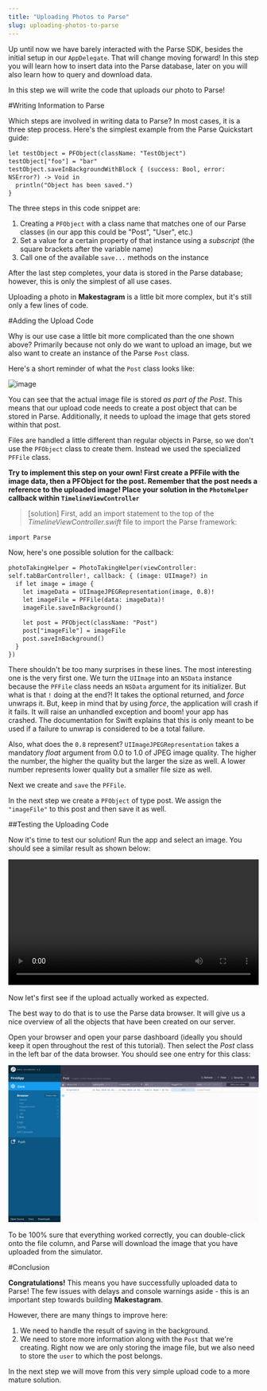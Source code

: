 ```yaml
---
title: "Uploading Photos to Parse"
slug: uploading-photos-to-parse
---
```


Up until now we have barely interacted with the Parse SDK, besides the initial setup in our `AppDelegate`. That will change moving forward! In this step you will learn how to insert data into the Parse database, later on you will also learn how to query and download data.

In this step we will write the code that uploads our photo to Parse!

#Writing Information to Parse

Which steps are involved in writing data to Parse? In most cases, it is a three step process. Here's the simplest example from the Parse Quickstart guide:

    let testObject = PFObject(className: "TestObject")
    testObject["foo"] = "bar"
    testObject.saveInBackgroundWithBlock { (success: Bool, error: NSError?) -> Void in
      println("Object has been saved.")
    }

The three steps in this code snippet are:

1. Creating a `PFObject` with a class name that matches one of our Parse classes (in our app this could be "Post", "User", etc.)
2. Set a value for a certain property of that instance using a *subscript* (the square brackets after the variable name)
3. Call one of the available `save...` methods on the instance

After the last step completes, your data is stored in the Parse database; however, this is only the simplest of all use cases.

Uploading a photo in **Makestagram** is a little bit more complex, but it's still only a few lines of code.

#Adding the Upload Code

Why is our use case a little bit more complicated than the one shown above? Primarily because not only do we want to upload an image, but we also want to create an instance of the Parse `Post` class.

Here's a short reminder of what the `Post` class looks like:

![image](post_model.png)

You can see that the actual image file is stored _as part of the Post_. This means that our upload code needs to create a post object that can be stored in Parse. Additionally, it needs to upload the image that gets stored within that post.

Files are handled a little different than regular objects in Parse, so we don't use the `PFObject` class to create them. Instead we used the specialized `PFFile` class.

**Try to implement this step on your own! First create a PFFile with the image data, then a PFObject for the post. Remember that the post needs a reference to the uploaded image! Place your solution in the `PhotoHelper` callback within `TimelineViewController`**

> [solution]
First, add an import statement to the top of the *TimelineViewController.swift* file to import the Parse framework:
>
    import Parse
>
Now, here's one possible solution for the callback:
>
    photoTakingHelper = PhotoTakingHelper(viewController: self.tabBarController!, callback: { (image: UIImage?) in
      if let image = image {
        let imageData = UIImageJPEGRepresentation(image, 0.8)!
        let imageFile = PFFile(data: imageData)!
        imageFile.saveInBackground()
>
        let post = PFObject(className: "Post")
        post["imageFile"] = imageFile
        post.saveInBackground()
      }
    })

There shouldn't be too many surprises in these lines. The most interesting one is the very first one. We turn the `UIImage` into an `NSData` instance because the `PFFile` class needs an `NSData` argument for its initializer. But what is that `!` doing at the end?!  It takes the optional returned, and _force_ unwraps it. But, keep in mind that by using _force_, the application will crash if it fails. It will raise an unhandled exception and boom! your app has crashed. The documentation for Swift explains that this is only meant to be used if a failure to unwrap is considered to be a total failure.

Also, what does the `0.8` represent? `UIImageJPEGRepresentation` takes a mandatory _float_ argument from 0.0 to 1.0 of JPEG image quality. The higher the number, the higher the quality but the larger the size as well. A lower number represents lower quality but a smaller file size as well.

Next we create and `save` the `PFFile`.

In the next step we create a `PFObject` of type post. We assign the `"imageFile"` to this post and then save it as well.

##Testing the Uploading Code

Now it's time to test our solution! Run the app and select an image. You should see a similar result as shown below:

<video width="100%" controls>
  <source src="https://s3.amazonaws.com/mgwu-misc/SA2015/PhotoUpload_Working_small.mov" type="video/mp4">
</video>

Now let's first see if the upload actually worked as expected.

The best way to do that is to use the Parse data browser. It will give us a nice overview of all the objects that have been created on our server.

Open your browser and open your parse dashboard (ideally you should keep it open throughout the rest of this tutorial). Then select the _Post_ class in the left bar of the data browser. You should see one entry for this class:

![image](uploaded_post.png)

To be 100% sure that everything worked correctly, you can double-click onto the file column, and Parse will download the image that you have uploaded from the simulator.

#Conclusion

**Congratulations!** This means you have successfully uploaded data to Parse! The few issues with delays and console warnings aside - this is an important step towards building **Makestagram**.

However, there are many things to improve here:

1. We need to handle the result of saving in the background.
2. We need to store more information along with the `Post` that we're creating. Right now we are only storing the image file, but we also need to store the `user` to which the post belongs.

In the next step we will move from this very simple upload code to a more mature solution.
